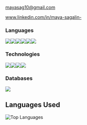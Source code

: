 mayasag10@gmail.com

www.linkedin.com/in/maya-sagalin-



### Languages

<img src="https://img.shields.io/badge/c%20-%2300599C.svg?&style=for-the-badge&logo=c&logoColor=white"/><img src="https://img.shields.io/badge/c%23-%23239120.svg?style=for-the-badge&logo=c-sharp&logoColor=whit"/><img src="https://img.shields.io/badge/python-3670A0?style=for-the-badge&logo=python&logoColor=ffdd54"/><img src="https://img.shields.io/badge/typescript-%23007ACC.svg?style=for-the-badge&logo=typescript&logoColor=white"/><img src="https://img.shields.io/badge/javascript-%23323330.svg?style=for-the-badge&logo=javascript&logoColor=%23F7DF1E"/><img src="https://img.shields.io/badge/python%20-%2314354C.svg?&style=for-the-badge&logo=python&logoColor=white"/>

### Technologies
<img src="https://img.shields.io/badge/node.js-6DA55F?style=for-the-badge&logo=node.js&logoColor=white"/><img src="https://img.shields.io/badge/react-%2320232a.svg?style=for-the-badge&logo=react&logoColor=%2361DAFB"/><img src="https://img.shields.io/badge/Linux-FCC624?style=for-the-badge&logo=linux&logoColor=black)"/><img src="https://img.shields.io/badge/.NET-5C2D91?style=for-the-badge&logo=.net&logoColor=white)"/>

### Databases
<img src="https://img.shields.io/badge/mysql-%2300f.svg?style=for-the-badge&logo=mysql&logoColor=white"/>

## Languages Used

![Top Languages](https://github-readme-stats.vercel.app/api/top-langs/?username=MaykaS&hide=Jupyter%20Notebook)


<!--https://github.com/Ileriayo/markdown-badges?tab=readme-ov-file#markdown-badges-->


